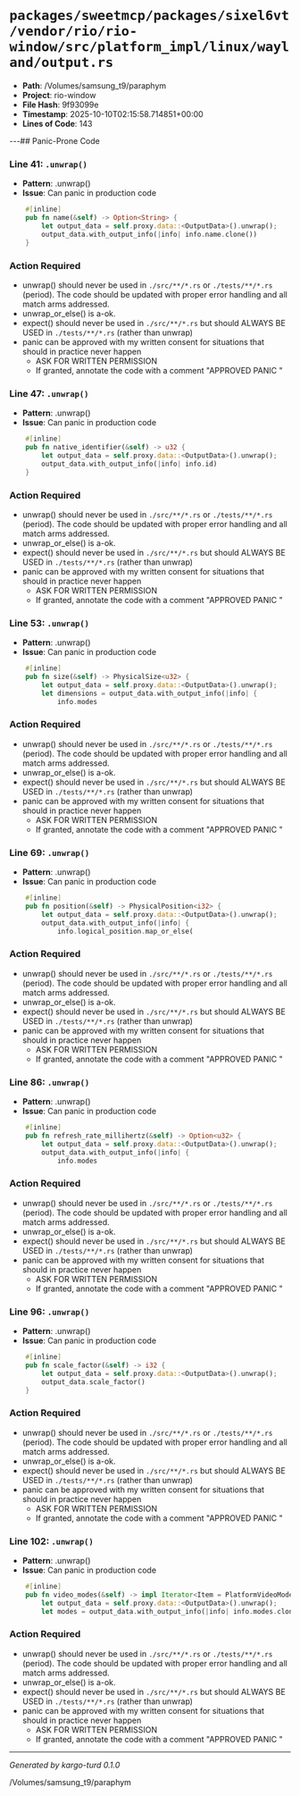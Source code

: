 # `packages/sweetmcp/packages/sixel6vt/vendor/rio/rio-window/src/platform_impl/linux/wayland/output.rs`

- **Path**: /Volumes/samsung_t9/paraphym
- **Project**: rio-window
- **File Hash**: 9f93099e  
- **Timestamp**: 2025-10-10T02:15:58.714851+00:00  
- **Lines of Code**: 143

---## Panic-Prone Code


### Line 41: `.unwrap()`

- **Pattern**: .unwrap()
- **Issue**: Can panic in production code

```rust
    #[inline]
    pub fn name(&self) -> Option<String> {
        let output_data = self.proxy.data::<OutputData>().unwrap();
        output_data.with_output_info(|info| info.name.clone())
    }
```

### Action Required

- unwrap() should never be used in `./src/**/*.rs` or `./tests/**/*.rs` (period). The code should be updated with proper error handling and all match arms addressed.
- unwrap_or_else() is a-ok. 
- expect() should never be used in `./src/**/*.rs` but should ALWAYS BE USED in `./tests/**/*.rs` (rather than unwrap)
- panic can be approved with my written consent for situations that should in practice never happen  
  - ASK FOR WRITTEN PERMISSION
  - If granted, annotate the code with a comment "APPROVED PANIC "


### Line 47: `.unwrap()`

- **Pattern**: .unwrap()
- **Issue**: Can panic in production code

```rust
    #[inline]
    pub fn native_identifier(&self) -> u32 {
        let output_data = self.proxy.data::<OutputData>().unwrap();
        output_data.with_output_info(|info| info.id)
    }
```

### Action Required

- unwrap() should never be used in `./src/**/*.rs` or `./tests/**/*.rs` (period). The code should be updated with proper error handling and all match arms addressed.
- unwrap_or_else() is a-ok. 
- expect() should never be used in `./src/**/*.rs` but should ALWAYS BE USED in `./tests/**/*.rs` (rather than unwrap)
- panic can be approved with my written consent for situations that should in practice never happen  
  - ASK FOR WRITTEN PERMISSION
  - If granted, annotate the code with a comment "APPROVED PANIC "


### Line 53: `.unwrap()`

- **Pattern**: .unwrap()
- **Issue**: Can panic in production code

```rust
    #[inline]
    pub fn size(&self) -> PhysicalSize<u32> {
        let output_data = self.proxy.data::<OutputData>().unwrap();
        let dimensions = output_data.with_output_info(|info| {
            info.modes
```

### Action Required

- unwrap() should never be used in `./src/**/*.rs` or `./tests/**/*.rs` (period). The code should be updated with proper error handling and all match arms addressed.
- unwrap_or_else() is a-ok. 
- expect() should never be used in `./src/**/*.rs` but should ALWAYS BE USED in `./tests/**/*.rs` (rather than unwrap)
- panic can be approved with my written consent for situations that should in practice never happen  
  - ASK FOR WRITTEN PERMISSION
  - If granted, annotate the code with a comment "APPROVED PANIC "


### Line 69: `.unwrap()`

- **Pattern**: .unwrap()
- **Issue**: Can panic in production code

```rust
    #[inline]
    pub fn position(&self) -> PhysicalPosition<i32> {
        let output_data = self.proxy.data::<OutputData>().unwrap();
        output_data.with_output_info(|info| {
            info.logical_position.map_or_else(
```

### Action Required

- unwrap() should never be used in `./src/**/*.rs` or `./tests/**/*.rs` (period). The code should be updated with proper error handling and all match arms addressed.
- unwrap_or_else() is a-ok. 
- expect() should never be used in `./src/**/*.rs` but should ALWAYS BE USED in `./tests/**/*.rs` (rather than unwrap)
- panic can be approved with my written consent for situations that should in practice never happen  
  - ASK FOR WRITTEN PERMISSION
  - If granted, annotate the code with a comment "APPROVED PANIC "


### Line 86: `.unwrap()`

- **Pattern**: .unwrap()
- **Issue**: Can panic in production code

```rust
    #[inline]
    pub fn refresh_rate_millihertz(&self) -> Option<u32> {
        let output_data = self.proxy.data::<OutputData>().unwrap();
        output_data.with_output_info(|info| {
            info.modes
```

### Action Required

- unwrap() should never be used in `./src/**/*.rs` or `./tests/**/*.rs` (period). The code should be updated with proper error handling and all match arms addressed.
- unwrap_or_else() is a-ok. 
- expect() should never be used in `./src/**/*.rs` but should ALWAYS BE USED in `./tests/**/*.rs` (rather than unwrap)
- panic can be approved with my written consent for situations that should in practice never happen  
  - ASK FOR WRITTEN PERMISSION
  - If granted, annotate the code with a comment "APPROVED PANIC "


### Line 96: `.unwrap()`

- **Pattern**: .unwrap()
- **Issue**: Can panic in production code

```rust
    #[inline]
    pub fn scale_factor(&self) -> i32 {
        let output_data = self.proxy.data::<OutputData>().unwrap();
        output_data.scale_factor()
    }
```

### Action Required

- unwrap() should never be used in `./src/**/*.rs` or `./tests/**/*.rs` (period). The code should be updated with proper error handling and all match arms addressed.
- unwrap_or_else() is a-ok. 
- expect() should never be used in `./src/**/*.rs` but should ALWAYS BE USED in `./tests/**/*.rs` (rather than unwrap)
- panic can be approved with my written consent for situations that should in practice never happen  
  - ASK FOR WRITTEN PERMISSION
  - If granted, annotate the code with a comment "APPROVED PANIC "


### Line 102: `.unwrap()`

- **Pattern**: .unwrap()
- **Issue**: Can panic in production code

```rust
    #[inline]
    pub fn video_modes(&self) -> impl Iterator<Item = PlatformVideoModeHandle> {
        let output_data = self.proxy.data::<OutputData>().unwrap();
        let modes = output_data.with_output_info(|info| info.modes.clone());

```

### Action Required

- unwrap() should never be used in `./src/**/*.rs` or `./tests/**/*.rs` (period). The code should be updated with proper error handling and all match arms addressed.
- unwrap_or_else() is a-ok. 
- expect() should never be used in `./src/**/*.rs` but should ALWAYS BE USED in `./tests/**/*.rs` (rather than unwrap)
- panic can be approved with my written consent for situations that should in practice never happen  
  - ASK FOR WRITTEN PERMISSION
  - If granted, annotate the code with a comment "APPROVED PANIC "

---

*Generated by kargo-turd 0.1.0*

/Volumes/samsung_t9/paraphym